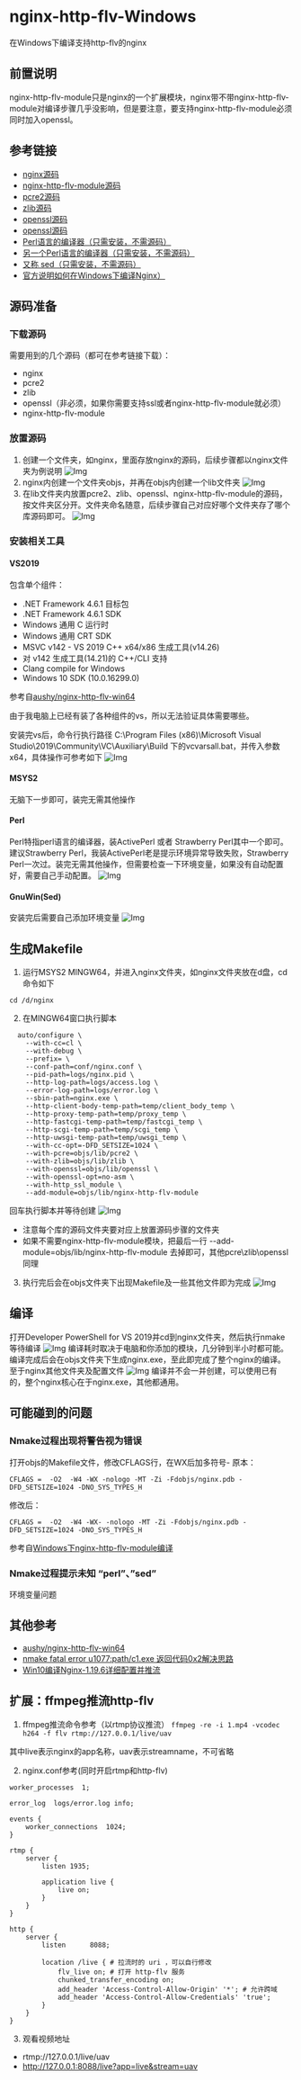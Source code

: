 # nginx-http-flv-Windows
在Windows下编译支持http-flv的nginx

## 前置说明
nginx-http-flv-module只是nginx的一个扩展模块，nginx带不带nginx-http-flv-module对编译步骤几乎没影响，但是要注意，要支持nginx-http-flv-module必须同时加入openssl。

## 参考链接
- [nginx源码](https://github.com/nginx/nginx)
- [nginx-http-flv-module源码](https://github.com/winshining/nginx-http-flv-module)
- [pcre2源码](https://github.com/PCRE2Project/pcre2)
- [zlib源码](http://zlib.net/)
- [openssl源码](https://github.com/openssl/openssl)
- [openssl源码](https://www.msys2.org/)
- [Perl语言的编译器（只需安装，不需源码）](https://strawberryperl.com/)
- [另一个Perl语言的编译器（只需安装，不需源码）](https://www.activestate.com/products/perl/)
- [又称 sed（只需安装，不需源码）](https://sourceforge.net/projects/gnuwin32/)
- [官方说明如何在Windows下编译Nginx）](http://nginx.org/en/docs/howto_build_on_win32.html)

## 源码准备
### 下载源码
需要用到的几个源码（都可在参考链接下载）：
- nginx
- pcre2
- zlib
- openssl（非必须，如果你需要支持ssl或者nginx-http-flv-module就必须）
- nginx-http-flv-module

### 放置源码
1. 创建一个文件夹，如nginx，里面存放nginx的源码，后续步骤都以nginx文件夹为例说明
![Img](1.png?raw=true)
2. nginx内创建一个文件夹objs，并再在objs内创建一个lib文件夹
![Img](2.png?raw=true)
3. 在lib文件夹内放置pcre2、zlib、openssl、nginx-http-flv-module的源码，按文件夹区分开。文件夹命名随意，后续步骤自己对应好哪个文件夹存了哪个库源码即可。
![Img](3.png?raw=true)

### 安装相关工具
#### VS2019
包含单个组件：
- .NET Framework 4.6.1 目标包
- .NET Framework 4.6.1 SDK
- Windows 通用 C 运行时
- Windows 通用 CRT SDK
- MSVC v142 - VS 2019 C++ x64/x86 生成工具(v14.26)
- 对 v142 生成工具(14.21)的 C++/CLI 支持
- Clang compile for Windows
- Windows 10 SDK (10.0.16299.0)

参考自[aushy/nginx-http-flv-win64](https://github.com/aushy/nginx-http-flv-win64)

由于我电脑上已经有装了各种组件的vs，所以无法验证具体需要哪些。

安装完vs后，命令行执行路径
C:\Program Files (x86)\Microsoft Visual Studio\2019\Community\VC\Auxiliary\Build
下的vcvarsall.bat，并传入参数x64，具体操作可参考如下
![Img](4.png?raw=true)

#### MSYS2
无脑下一步即可，装完无需其他操作

#### Perl
Perl特指perl语言的编译器，装ActivePerl 或者 Strawberry Perl其中一个即可。建议Strawberry Perl，我装ActivePerl老是提示环境异常导致失败，Strawberry Perl一次过。装完无需其他操作，但需要检查一下环境变量，如果没有自动配置好，需要自己手动配置。
![Img](5.png?raw=true)

#### GnuWin(Sed)
安装完后需要自己添加环境变量
![Img](6.png?raw=true)

## 生成Makefile
1. 运行MSYS2 MINGW64，并进入nginx文件夹，如nginx文件夹放在d盘，cd命令如下

`cd /d/nginx`

2. 在MINGW64窗口执行脚本

```
  auto/configure \
    --with-cc=cl \
    --with-debug \
    --prefix= \
    --conf-path=conf/nginx.conf \
    --pid-path=logs/nginx.pid \
    --http-log-path=logs/access.log \
    --error-log-path=logs/error.log \
    --sbin-path=nginx.exe \
    --http-client-body-temp-path=temp/client_body_temp \
    --http-proxy-temp-path=temp/proxy_temp \
    --http-fastcgi-temp-path=temp/fastcgi_temp \
    --http-scgi-temp-path=temp/scgi_temp \
    --http-uwsgi-temp-path=temp/uwsgi_temp \
    --with-cc-opt=-DFD_SETSIZE=1024 \
    --with-pcre=objs/lib/pcre2 \
    --with-zlib=objs/lib/zlib \
    --with-openssl=objs/lib/openssl \
    --with-openssl-opt=no-asm \
    --with-http_ssl_module \
    --add-module=objs/lib/nginx-http-flv-module

```
回车执行脚本并等待创建
![Img](7.png?raw=true)

- 注意每个库的源码文件夹要对应上放置源码步骤的文件夹
- 如果不需要nginx-http-flv-module模块，把最后一行
--add-module=objs/lib/nginx-http-flv-module
去掉即可，其他pcre\zlib\openssl同理
3. 执行完后会在objs文件夹下出现Makefile及一些其他文件即为完成
![Img](8.png?raw=true)

## 编译
打开Developer PowerShell for VS 2019并cd到nginx文件夹，然后执行nmake等待编译
![Img](9.png?raw=true)
编译耗时取决于电脑和你添加的模块，几分钟到半小时都可能。编译完成后会在objs文件夹下生成nginx.exe，至此即完成了整个nginx的编译。
至于nginx其他文件夹及配置文件
![Img](10.png?raw=true)
编译并不会一并创建，可以使用已有的，整个nginx核心在于nginx.exe，其他都通用。

## 可能碰到的问题
### Nmake过程出现将警告视为错误
打开objs的Makefile文件，修改CFLAGS行，在WX后加多符号-
原本：

`CFLAGS =  -O2  -W4 -WX -nologo -MT -Zi -Fdobjs/nginx.pdb -DFD_SETSIZE=1024 -DNO_SYS_TYPES_H`

修改后：

`CFLAGS =  -O2  -W4 -WX- -nologo -MT -Zi -Fdobjs/nginx.pdb -DFD_SETSIZE=1024 -DNO_SYS_TYPES_H`

参考自[Windows下nginx-http-flv-module编译](https://blog.csdn.net/kaychangeek/article/details/105095844)

### Nmake过程提示未知 “perl”、”sed”
环境变量问题

## 其他参考
- [aushy/nginx-http-flv-win64](https://github.com/aushy/nginx-http-flv-win64)
- [nmake fatal error u1077:path/c1.exe 返回代码0x2解决思路](https://blog.csdn.net/sean4m/article/details/60143222)
- [Win10编译Nginx-1.19.6详细配置并推流](https://www.jianshu.com/p/2a7cfcab5f43)

## 扩展：ffmpeg推流http-flv
1. ffmpeg推流命令参考（以rtmp协议推流）
`ffmpeg -re -i 1.mp4 -vcodec h264 -f flv rtmp://127.0.0.1/live/uav`

其中live表示nginx的app名称，uav表示streamname，不可省略

2. nginx.conf参考(同时开启rtmp和http-flv)

```
worker_processes  1;

error_log  logs/error.log info;

events {
    worker_connections  1024;
}

rtmp {
    server {
        listen 1935;

        application live {
            live on;
        }
    }
}

http {
    server {
        listen      8088;

        location /live { # 拉流时的 uri ，可以自行修改
            flv_live on; # 打开 http-flv 服务
            chunked_transfer_encoding on;
            add_header 'Access-Control-Allow-Origin' '*'; # 允许跨域
            add_header 'Access-Control-Allow-Credentials' 'true';
        }
    }
}
```
3. 观看视频地址
- rtmp://127.0.0.1/live/uav
- http://127.0.0.1:8088/live?app=live&stream=uav
